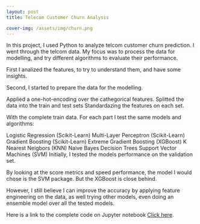 ```yaml
---
layout: post
title: Telecom Customer Churn Analysis

cover-img: /assets/img/churn.png
---
```


In this project, I used Python to analyze telcom customer churn prediction. I went through the telcom data. My focus was to process the data for modelling, and try different algorithms to evaluate their performance.

First I analized the features, to try to understand them, and have some insights.

Second, I started to prepare the data for the modelling.

Applied a one-hot-encoding over the cathegorical features. Splitted the data into the train and test sets Standardazing the features on each set.

With the complete train data. For each part I test the same models and algorithms:

Logistic Regression (Scikit-Learn) Multi-Layer Perceptron (Scikit-Learn) Gradient Boosting (Scikit-Learn) Extreme Gradient Boosting (XGBoost) K Nearest Neigbors (KNN) Naive Bayes Decision Trees Support Vector Machines (SVM) Initially, I tested the models performance on the validation set.

By looking at the score metrics and speed performance, the model I would chose is the SVM package. But the XGBoost is close behind.

However, I still believe I can improve the accuracy by applying feature engineering on the data, as well trying other models, even doing an ensemble model over all the tested models.

Here is a link to the complete code on Jupyter notebook [Click here](https://github.com/emyrael/Customer-churn-analysis).
